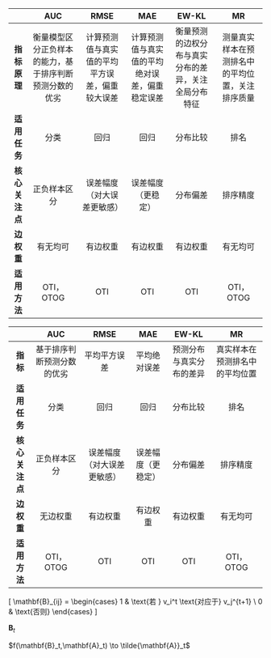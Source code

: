|  | AUC | RMSE | MAE | EW-KL | MR |
|:--------:|:---:|:----:|:---:|:-----:|:--:|
| **指标原理** | 衡量模型区分正负样本的能力，基于排序判断预测分数的优劣 | 计算预测值与真实值的平均平方误差，偏重较大误差 | 计算预测值与真实值的平均绝对误差，偏重稳定误差 | 衡量预测的边权分布与真实分布的差异，关注全局分布特征 | 测量真实样本在预测排名中的平均位置，关注排序质量 |
| **适用任务** | 分类 | 回归 | 回归 | 分布比较 | 排名 |
| **核心关注点** | 正负样本区分 | 误差幅度（对大误差更敏感） | 误差幅度（更稳定） | 分布偏差 | 排序精度 |
| **边权重** | 有无均可 | 有边权重 | 有边权重 | 有边权重 | 有无均可 |
| **适用方法** | OTI，OTOG | OTI | OTI | OTI | OTI，OTOG |


|  | AUC | RMSE | MAE | EW-KL | MR |
|:--------:|:---:|:----:|:---:|:-----:|:--:|
| **指标** | 基于排序判断预测分数的优劣 | 平均平方误差 | 平均绝对误差 | 预测分布与真实分布的差异 | 真实样本在预测排名中的平均位置 |
| **适用任务** | 分类 | 回归 | 回归 | 分布比较 | 排名 |
| **核心关注点** | 正负样本区分 | 误差幅度（对大误差更敏感） | 误差幅度（更稳定） | 分布偏差 | 排序精度 |
| **边权重** | 无边权重 | 有边权重 | 有边权重 | 有边权重 | 有无均可 |
| **适用方法** | OTI，OTOG | OTI | OTI | OTI | OTI，OTOG |


\[
\mathbf{B}_{ij} = 
\begin{cases}
1 & \text{若 } v_i^t \text{对应于} v_j^{t+1} \\
0 & \text{否则}
\end{cases}
\]

$\mathbf{B}_t$

$f(\mathbf{B}_t,\mathbf{A}_t) \to \tilde{\mathbf{A}}_t$